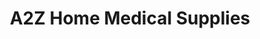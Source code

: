 ---
title: "A2Z Home Medical Supplies"
url: /glastonbury/a2z-home-medical-supplies/
shop: Sanitätshaus
---